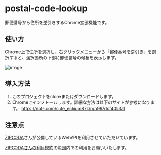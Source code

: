 # postal-code-lookup

郵便番号から住所を逆引きするChrome拡張機能です。

## 使い方

Chrome上で住所を選択し、右クリックメニューから「郵便番号を逆引き」を選択すると、選択箇所の下部に郵便番号の候補を表示します。

![image](https://github.com/user-attachments/assets/8c77b72d-c148-496c-9570-e693720b1dc7)

## 導入方法

1. このプロジェクトをcloneまたはダウンロードします。
2. Chromeにインストールします。詳細な方法は以下のサイトが参考になります。
    https://note.com/cute_echium873/n/n997dcf40b3a1

## 注意点

[ZIPCODA](https://zipcoda.net/)さんが公開しているWebAPIを利用させていただいています。

[ZIPCODAさんの利用規約](https://zipcoda.net/readme)の範囲内での利用をお願いいたします。
